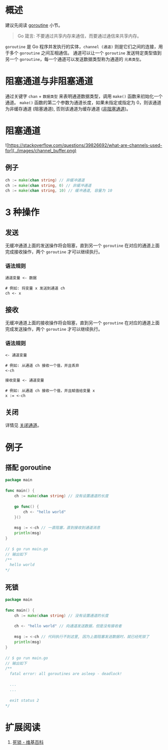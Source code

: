 # 概述

建议先阅读 [goroutine](goroutine.md) 小节。

> Go 箴言: 不要通过共享内存来通信，而要通过通信来共享内存。

`goroutine` 是 Go 程序并发执行的实体，`channel (通道)` 则是它们之间的连接，用于多个 `goroutine` 之间互相通信。
通道可以让一个 `goroutine` 发送特定类型值到另一个 `goroutine`，每一个通道可以发送数据类型称为通道的 `元素类型`。

# 阻塞通道与非阻塞通道

通过关键字 `chan` + `数据类型` 来表明通道数据类型，调用 `make()` 函数来初始化一个通道。
`make()` 函数的第二个参数为通道长度，如果未指定或指定为 0，则该通道为非缓存通道 (阻塞通道),
否则该通道为缓存通道 ([非阻塞通道](channel_buffer.md))。

# 阻塞通道

![https://stackoverflow.com/questions/39826692/what-are-channels-used-for](../images/channel_buffer.png)

## 例子

```go
ch := make(chan string) // 非缓冲通道
ch := make(chan string, 0) // 非缓冲通道
ch := make(chan string, 10) // 缓冲通道, 容量为 10
```

# 3 种操作

## 发送

无缓冲通道上面的发送操作将会阻塞，直到另一个 `goroutine` 在对应的通道上面完成接收操作，两个 `goroutine` 才可以继续执行。

### 语法规则

```shell
通道变量 <- 数据

# 例如: 将变量 x 发送到通道 ch
ch <- x 
```

## 接收

无缓冲通道上面的接收操作将会阻塞，直到另一个 `goroutine` 在对应的通道上面完成发送操作，两个 `goroutine` 才可以继续执行。

### 语法规则

```shell
<- 通道变量

# 例如: 从通道 ch 接收一个值，并且丢弃
<-ch 
````

```shell
接收变量 <- 通道变量

# 例如: 从通道 ch 接收一个值，并且赋值给变量 x
x := <-ch 
````

## 关闭

详情见 [关闭通道](channel_close.md)。

# 例子

## 搭配 goroutine

```go
package main

func main() {
	ch := make(chan string) // 没有设置通道的长度

	go func() {
		ch <- "hello world"
	}()

	msg := <-ch // 一直阻塞，直到接收到通道消息
	println(msg)
}

// $ go run main.go
// 输出如下
/**
  hello world
*/
```

## 死锁

```go
package main

func main() {
	ch := make(chan string) // 没有设置通道的长度

	ch <- "hello world" // 向通道发送数据，但是没有接收者

	msg := <-ch // 代码执行不到这里, 因为上面阻塞发送数据时，就已经死锁了
	println(msg)
}

// $ go run main.go
// 输出如下
/**
  fatal error: all goroutines are asleep - deadlock!

  ...
  ...

  exit status 2
*/
```

# 扩展阅读

1. [死锁 - 维基百科](https://zh.wikipedia.org/wiki/%E6%AD%BB%E9%94%81)